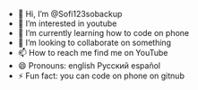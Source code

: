 - 👋 Hi, I’m @Sofi123sobackup
- 👀 I’m interested in youtube
- 🌱 I’m currently learning how to code on phone
- 💞️ I’m looking to collaborate on something
- 📫 How to reach me find me on YouTube
- 😄 Pronouns: english Русский español
- ⚡ Fun fact: you can code on phone on gitnub

<!---
Sofi123sobackup/Sofi123sobackup is a ✨ special ✨ repository because its `README.md` (this file) appears on your GitHub profile.
You can click the Preview link to take a look at your changes.
--->

